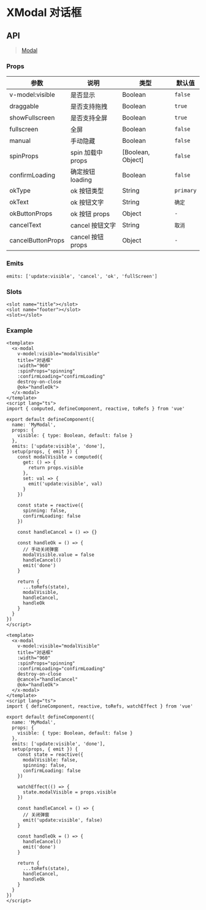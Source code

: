 # XModal 对话框

## API

> [Modal](https://www.antdv.com/components/modal-cn)

### Props

| 参数 | 说明 | 类型 | 默认值 |
| --- | --- | --- | --- |
| v-model:visible | 是否显示 | Boolean | `false` |
| draggable | 是否支持拖拽 | Boolean | `true` |
| showFullscreen | 是否支持全屏 | Boolean | `true` |
| fullscreen | 全屏 | Boolean | `false` |
| manual | 手动隐藏 | Boolean | `false` |
| spinProps | spin 加载中 props | [Boolean, Object] | `false` |
| confirmLoading | 确定按钮 loading | Boolean | `false` |
| okType | ok 按钮类型 | String | `primary` |
| okText | ok 按钮文字 | String | `确定` |
| okButtonProps | ok 按钮 props | Object | `-` |
| cancelText | cancel 按钮文字 | String | `取消` |
| cancelButtonProps | cancel 按钮 props | Object | `-` |

### Emits

```vue
emits: ['update:visible', 'cancel', 'ok', 'fullScreen']
```

### Slots

```vue
<slot name="title"></slot>
<slot name="footer"></slot>
<slot></slot>
```

### Example

```vue
<template>
  <x-modal
    v-model:visible="modalVisible"
    title="对话框"
    :width="960"
    :spinProps="spinning"
    :confirmLoading="confirmLoading"
    destroy-on-close
    @ok="handleOk">
  </x-modal>
</template>
<script lang="ts">
import { computed, defineComponent, reactive, toRefs } from 'vue'

export default defineComponent({
  name: 'MyModal',
  props: {
    visible: { type: Boolean, default: false }
  },
  emits: ['update:visible', 'done'],
  setup(props, { emit }) {
    const modalVisible = computed({
      get: () => {
        return props.visible
      },
      set: val => {
        emit('update:visible', val)
      }
    })

    const state = reactive({
      spinning: false,
      confirmLoading: false
    })

    const handleCancel = () => {}
    
    const handleOk = () => {
      // 手动关闭弹窗
      modalVisible.value = false
      handleCancel()
      emit('done')
    }
    
    return {
      ...toRefs(state),
      modalVisible,
      handleCancel,
      handleOk
    }
  }
})
</script>
```

```vue
<template>
  <x-modal
    v-model:visible="modalVisible"
    title="对话框"
    :width="960"
    :spinProps="spinning"
    :confirmLoading="confirmLoading"
    destroy-on-close
    @cancel="handleCancel"
    @ok="handleOk">
  </x-modal>
</template>
<script lang="ts">
import { defineComponent, reactive, toRefs, watchEffect } from 'vue'

export default defineComponent({
  name: 'MyModal',
  props: {
    visible: { type: Boolean, default: false }
  },
  emits: ['update:visible', 'done'],
  setup(props, { emit }) {
    const state = reactive({
      modalVisible: false,
      spinning: false,
      confirmLoading: false
    })

    watchEffect(() => {
      state.modalVisible = props.visible
    })
    
    const handleCancel = () => {
      // 关闭弹窗
      emit('update:visible', false)
    }
    
    const handleOk = () => {
      handleCancel()
      emit('done')
    }
    
    return {
      ...toRefs(state),
      handleCancel,
      handleOk
    }
  }
})
</script>
```

